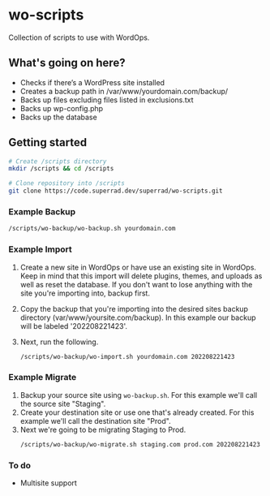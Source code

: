 # wo-scripts

Collection of scripts to use with WordOps.

## What's going on here?

- Checks if there’s a WordPress site installed
- Creates a backup path in /var/www/yourdomain.com/backup/
- Backs up files excluding files listed in exclusions.txt
- Backs up wp-config.php
- Backs up the database

## Getting started

```bash
# Create /scripts directory
mkdir /scripts && cd /scripts

# Clone repository into /scripts
git clone https://code.superrad.dev/superrad/wo-scripts.git
```

### Example Backup

```bash
/scripts/wo-backup/wo-backup.sh yourdomain.com
```

### Example Import

1. Create a new site in WordOps or have use an existing site in WordOps. Keep in mind that this import will delete plugins, themes, and uploads as well as reset the database. If you don't want to lose anything with the site you're importing into, backup first.
2. Copy the backup that you're importing into the desired sites backup directory (var/www/yoursite.com/backup). In this example our backup will be labeled '202208221423'.
3. Next, run the following.

	```bash
	/scripts/wo-backup/wo-import.sh yourdomain.com 202208221423
	```

### Example Migrate

1. Backup your source site using `wo-backup.sh`. For this example we'll call the source site "Staging".
2. Create your destination site or use one that's already created. For this example we'll call the destination site "Prod".
3. Next we're going to be migrating Staging to Prod.
	```bash
 	/scripts/wo-backup/wo-migrate.sh staging.com prod.com 202208221423
	```

### To do

- Multisite support
